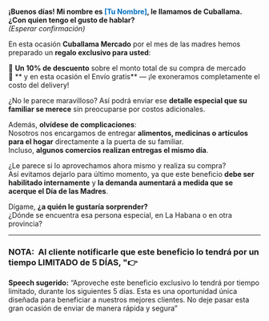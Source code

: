 **¡Buenos días! Mi nombre es<font color="#0070c0"> [Tu Nombre]</font>, le llamamos de Cuballama. ¿Con quien tengo el gusto de hablar?**  
_(Esperar confirmación)_

En esta ocasión **Cuballama Mercado** por el mes de las madres hemos preparado un **regalo exclusivo para usted**:

🎁 **Un 10% de descuento** sobre el monto total de su compra de mercado  
🚚 ** y en esta ocasión el Envío gratis** — ¡le exoneramos completamente el costo del delivery!

¿No le parece maravilloso? Así podrá enviar ese **detalle especial que su familiar se merece** sin preocuparse por costos adicionales.

Además, **olvídese de complicaciones**:  
Nosotros nos encargamos de entregar **alimentos, medicinas o artículos para el hogar** directamente a la puerta de su familiar.  
Incluso, **algunos comercios realizan entregas el mismo día**.

¿Le parece si lo aprovechamos ahora mismo y realiza su compra?  
Así evitamos dejarlo para último momento, ya que este beneficio **debe ser habilitado internamente** y **la demanda aumentará a medida que se acerque el Día de las Madres**.

Dígame, **¿a quién le gustaría sorprender?**  
¿Dónde se encuentra esa persona especial, en La Habana o en otra provincia?

___
### NOTA:  Al cliente notificarle que este beneficio lo tendrá por un tiempo LIMITADO de 5 DÍAS, "👉

**Speech sugerido:** “Aproveche este beneficio exclusivo lo tendrá por tiempo limitado, durante los siguientes 5 días. Esta es una oportunidad única diseñada para beneficiar a nuestros mejores clientes. No deje pasar esta gran ocasión de enviar de manera rápida y segura”